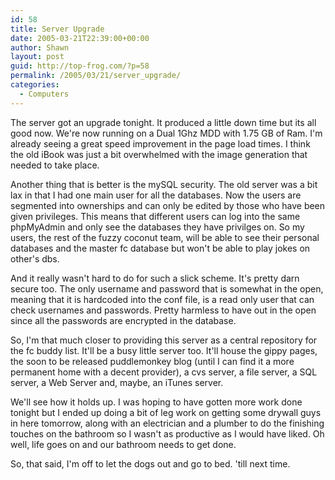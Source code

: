 ```yaml
---
id: 58
title: Server Upgrade
date: 2005-03-21T22:39:00+00:00
author: Shawn
layout: post
guid: http://top-frog.com/?p=58
permalink: /2005/03/21/server_upgrade/
categories:
  - Computers
---
```

The server got an upgrade tonight. It produced a little down time but its all good now. We're now running on a Dual 1Ghz MDD with 1.75 GB of Ram. I'm already seeing a great speed improvement in the page load times. I think the old iBook was just a bit overwhelmed with the image generation that needed to take place.

<!--more-->

Another thing that is better is the mySQL security. The old server was a bit lax in that I had one main user for all the databases. Now the users are segmented into ownerships and can only be edited by those who have been given privileges. This means that different users can log into the same phpMyAdmin and only see the databases they have privilges on. So my users, the rest of the fuzzy coconut team, will be able to see their personal databases and the master fc database but won't be able to play jokes on other's dbs.

And it really wasn't hard to do for such a slick scheme. It's pretty darn secure too. The only username and password that is somewhat in the open, meaning that it is hardcoded into the conf file, is a read only user that can check usernames and passwords. Pretty harmless to have out in the open since all the passwords are encrypted in the database.

So, I'm that much closer to providing this server as a central repository for the fc buddy list. It'll be a busy little server too. It'll house the gippy pages, the soon to be released puddlemonkey blog (until I can find it a more permanent home with a decent provider), a cvs server, a file server, a SQL server, a Web Server and, maybe, an iTunes server.

We'll see how it holds up. I was hoping to have gotten more work done tonight but I ended up doing a bit of leg work on getting some drywall guys in here tomorrow, along with an electrician and a plumber to do the finishing touches on the bathroom so I wasn't as productive as I would have liked. Oh well, life goes on and our bathroom needs to get done.

So, that said, I'm off to let the dogs out and go to bed. 'till next time.